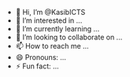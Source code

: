 - 👋 Hi, I’m @KasibICTS
- 👀 I’m interested in ...
- 🌱 I’m currently learning ...
- 💞️ I’m looking to collaborate on ...
- 📫 How to reach me ...
- 😄 Pronouns: ...
- ⚡ Fun fact: ...

<!---
KasibICTS/KasibICTS is a ✨ special ✨ repository because its `README.md` (this file) appears on your GitHub profile.
You can click the Preview link to take a look at your changes.
--->
